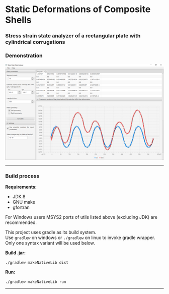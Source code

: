 # Static Deformations of Composite Shells  

### Stress strain state analyzer of a rectangular plate with cylindrical corrugations  

### Demonstration  

![screenshot](https://raw.githubusercontent.com/Hitonoriol/SDoCS-Thesis/master/screenshots/screenshot1.png)

---

### Build process

**Requirements:**  

* JDK 8  
* GNU make  
* gfortran  

For Windows users MSYS2 ports of utils listed above (excluding JDK) are recommended.  

This project uses gradle as its build system.  
Use `gradlew` on windows or `./gradlew` on linux to invoke gradle wrapper.  
Only one syntax variant will be used below.  

**Build .jar:**  

```
./gradlew makeNativeLib dist
```

**Run:**  
```
./gradlew makeNativeLib run
```

---